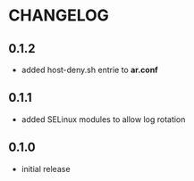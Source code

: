 # CHANGELOG

## 0.1.2

* added host-deny.sh entrie to **ar.conf**

## 0.1.1

* added SELinux modules to allow log rotation

## 0.1.0

* initial release
